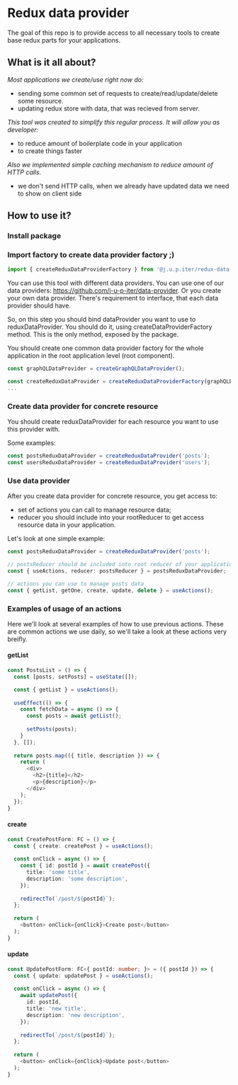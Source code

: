 # Redux data provider
The goal of this repo is to provide access to all necessary tools to create base redux parts for your applications.

## What is it all about?
*Most applications we create/use right now do:*
- sending some common set of requests to create/read/update/delete some resource.
- updating redux store with data, that was recieved from server.

*This tool was created to simplify this regular process. It will allow you as developer:*
- to reduce amount of boilerplate code in your application
- to create things faster

*Also we implemented simple caching mechanism to reduce amount of HTTP calls.* 
- we don't send HTTP calls, when we already have updated data we need to show on client side

## How to use it?

### Install package

### Import factory to create data provider factory ;)

```typescript
import { createReduxDataProviderFactory } from '@j.u.p.iter/redux-data-provider';
```

You can use this tool with different data providers. You can use one of our data providers: https://github.com/j-u-p-iter/data-provider. Or you create your own data provider. There's requirement to interface, that each data provider should have.

So, on this step you should bind dataProvider you want to use to reduxDataProvider. You should do it, using createDataProviderFactory method. This is the only method, exposed by the package.

You should create one common data provider factory for the whole application in the root application level (root component).

```typescript
const graphQLDataProvider = createGraphQLDataProvider();

const createReduxDataProvider = createReduxDataProviderFactory(graphQLDataProvider);
...
```

### Create data provider for concrete resource

You should create reduxDataProvider for each resource you want to use this provider with.

Some examples:

```typescript
const postsReduxDataProvider = createReduxDataProvider('posts');
const usersReduxDataProvider = createReduxDataProvider('users');
```

### Use data provider

After you create data provider for concrete resource, you get access to:
- set of actions you can call to manage resource data;
- reducer you should include into your rootReducer to get access resource data in your application.

Let's look at one simple example:

```typescript
const postsReduxDataProvider = createReduxDataProvider('posts');

// postsReducer should be included into root reducer of your application
const { useActions, reducer: postsReducer } = postsReduxDataProvider;

// actions you can use to manage posts data
const { getList, getOne, create, update, delete } = useActions();
```

### Examples of usage of an actions
Here we'll look at several examples of how to use previous actions. These are common actions we use daily, so we'll take a look at these actions very breifly.

#### getList

```typescript
const PostsList = () => {
  const [posts, setPosts] = useState([]);

  const { getList } = useActions();
  
  useEffect(() => {
    const fetchData = async () => {
      const posts = await getList();
      
      setPosts(posts);
    }
  }, []);
  
  return posts.map(({ title, description }) => {
    return (
      <div>
        <h2>{title}</h2>
        <p>{description}</p>
      </div>
    );
  });
}
```

#### create

```typescript
const CreatePostForm: FC = () => {
  const { create: createPost } = useActions();
  
  const onClick = async () => {
    const { id: postId } = await createPost({
      title: 'some title',
      description: 'some description',
    });
    
    redirectTo(`/post/${postId}`);
  };
  
  return (
    <button> onClick={onClick}>Create post</button>
  );
}
```

#### update

```typescript
const UpdatePostForm: FC<{ postId: number; }> = ({ postId }) => {
  const { update: updatePost } = useActions();
  
  const onClick = async () => {
    await updatePost({
      id: postId,
      title: 'new title',
      description: 'new description',
    });
    
    redirectTo(`/post/${postId}`);
  };
  
  return (
    <button> onClick={onClick}>Update post</button>
  );
}
```
